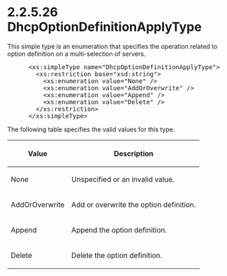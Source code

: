 <html dir="LTR" xmlns:mshelp="http://msdn.microsoft.com/mshelp" xmlns:ddue="http://ddue.schemas.microsoft.com/authoring/2003/5" xmlns:xlink="http://www.w3.org/1999/xlink" xmlns:tool="http://www.microsoft.com/tooltip">
 <body>
 <div id="header">
 <h1 class="heading">2.2.5.26 DhcpOptionDefinitionApplyType</h1>
 </div>
 <div id="mainSection">
 <div id="mainBody">
 <div id="allHistory" class="saveHistory"></div>
 <div id="sectionSection0" class="section" name="collapseableSection">
 

<p>This simple type is an enumeration that specifies the
operation related to option definition on a multi-selection of servers.</p>

<dl>
<dd>
<div><pre> &lt;xs:simpleType name=&quot;DhcpOptionDefinitionApplyType&quot;&gt;
   &lt;xs:restriction base=&quot;xsd:string&quot;&gt;
     &lt;xs:enumeration value=&quot;None&quot; /&gt;
     &lt;xs:enumeration value=&quot;AddOrOverwrite&quot; /&gt;
     &lt;xs:enumeration value=&quot;Append&quot; /&gt;
     &lt;xs:enumeration value=&quot;Delete&quot; /&gt;
   &lt;/xs:restriction&gt;
 &lt;/xs:simpleType&gt;
</pre></div>
</dd></dl>

<p>The following table specifies the valid values for this
type.</p>

<table>
 <thead>
 <tr>
 <th>
 <p>Value</p>
 </th>
 <th>
 <p>Description</p>
 </th>
 </tr>
 </thead>
 <tr>
 <td>
 <p>None</p>
 </td>
 <td>
 <p>Unspecified or an invalid value.</p>
 </td>
 </tr>
 <tr>
 <td>
 <p>AddOrOverwrite</p>
 </td>
 <td>
 <p>Add or overwrite the option definition.</p>
 </td>
 </tr>
 <tr>
 <td>
 <p>Append</p>
 </td>
 <td>
 <p>Append the option definition.</p>
 </td>
 </tr>
 <tr>
 <td>
 <p>Delete</p>
 </td>
 <td>
 <p>Delete the option definition.</p>
 </td>
 </tr>
</table>

<p> </p>


 </div>
 </div>
 </div>
 </body>
</html>